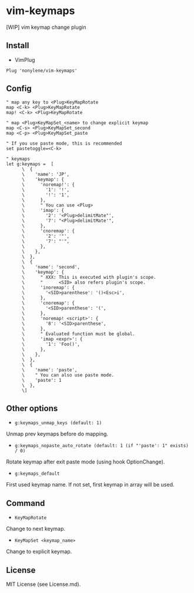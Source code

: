 # vim-keymaps
[WIP] vim keymap change plugin

## Install

- VimPlug

```vim
Plug 'nonylene/vim-keymaps'
```

## Config

```vim
" map any key to <Plug>KeyMapRotate
map <C-k> <Plug>KeyMapRotate
map! <C-k> <Plug>KeyMapRotate

" map <Plug>KeyMapSet_<name> to change explicit keymap
map <C-s> <Plug>KeyMapSet_second
map <C-p> <Plug>KeyMapSet_paste

" If you use paste mode, this is recommended
set pastetoggle=<C-k>

" keymaps
let g:keymaps =  [
      \  {
      \    'name': 'JP',
      \    'keymap': {
      \      'noremap!': {
      \        '1': '!',
      \        '!': '1',
      \      },
      \      " You can use <Plug>
      \      'imap': {
      \        '2': '<Plug>delimitMate"',
      \        '7': "<Plug>delimitMate'",
      \      },
      \      'cnoremap': {
      \        '2': '"',
      \        '7': "'",
      \      },
      \    },
      \  },
      \  {
      \    'name': 'second',
      \    'keymap': {
      \      " XXX: This is executed with plugin's scope.
      \      "      <SID> also refers plugin's scope.
      \      'inoremap': {
      \        '<SID>parenthese': '()<Esc>i',
      \      },
      \      'cnoremap': {
      \        '<SID>parenthese': '(',
      \      },
      \      'noremap! <script>': {
      \        '8': '<SID>parenthese',
      \      },
      \      " Evaluated function must be global.
      \      'imap <expr>': {
      \        '1': 'Foo()',
      \      },
      \    },
      \  },
      \  {
      \    'name': 'paste',
      \    " You can also use paste mode.
      \    'paste': 1
      \  },
      \]
```

## Other options

- `g:keymaps_unmap_keys (default: 1)`

Unmap prev keymaps before do mapping.

- `g:keymaps_nopaste_auto_rotate (default: 1 (if "'paste': 1" exists) / 0)`

Rotate keymap after exit paste mode (using hook OptionChange). 

- `g:keymaps_default`

First used keymap name. If not set, first keymap in array will be used.


## Command

- `KeyMapRotate`

Change to next keymap.

- `KeyMapSet <keymap_name>`

Change to explicit keymap.

## License

MIT License (see License.md).
